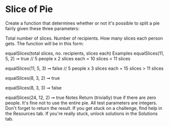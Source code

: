 # Slice of Pie

Create a function that determines whether or not it's possible to split a pie fairly given these three parameters:

Total number of slices.
Number of recipients.
How many slices each person gets.
The function will be in this form:

equalSlices(total slices, no. recipients, slices each)
Examples
equalSlices(11, 5, 2) ➞ true
// 5 people x 2 slices each = 10 slices < 11 slices

equalSlices(11, 5, 3) ➞ false
// 5 people x 3 slices each = 15 slices > 11 slices

equalSlices(8, 3, 2) ➞ true

equalSlices(8, 3, 3) ➞ false

equalSlices(24, 12, 2) ➞ true
Notes
Return (trivially) true if there are zero people.
It's fine not to use the entire pie.
All test parameters are integers.
Don't forget to return the result.
If you get stuck on a challenge, find help in the Resources tab.
If you're really stuck, unlock solutions in the Solutions tab.
